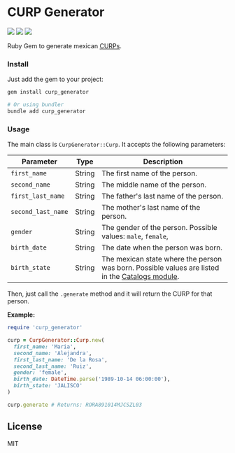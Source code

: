 # CURP Generator

![](https://img.shields.io/badge/build-passing-green)
![](https://img.shields.io/badge/ruby-%3E%3D%202.6.5-blue)
![](https://img.shields.io/github/license/yotepresto-com/curp-generator?color=blue)

Ruby Gem to generate mexican [CURPs](https://en.wikipedia.org/wiki/Unique_Population_Registry_Code).

### Install

Just add the gem to your project:

```sh
gem install curp_generator

# Or using bundler
bundle add curp_generator
```

### Usage

The main class is `CurpGenerator::Curp`. It accepts the following parameters:

| Parameter | Type | Description |
| --------- | ---- | ----------- |
|`first_name`|String|The first name of the person.|
|`second_name`|String|The middle name of the person.|
|`first_last_name`|String|The father's last name of the person.|
|`second_last_name`|String|The mother's last name of the person.|
|`gender`|String|The gender of the person. Possible values: `male`, `female`,|
|`birth_date`|String|The date when the person was born.|
|`birth_state`|String|The mexican state where the person was born. Possible values are listed in the [Catalogs module](/lib/catalogs.rb).|

Then, just call the `.generate` method and it will return the CURP for that person.

**Example:**

```rb
require 'curp_generator'

curp = CurpGenerator::Curp.new(
  first_name: 'Maria',
  second_name: 'Alejandra',
  first_last_name: 'De la Rosa',
  second_last_name: 'Ruiz',
  gender: 'female',
  birth_date: DateTime.parse('1989-10-14 06:00:00'),
  birth_state: 'JALISCO'
)

curp.generate # Returns: RORA891014MJCSZL03
```

## License

MIT
